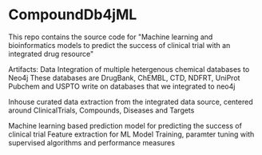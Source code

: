 # CompoundDb4jML



This repo contains the source code for "Machine learning and bioinformatics models to predict the success of clinical trial with an integrated drug resource"

Artifacts:
Data Integration of multiple hetergenous chemical databases to Neo4j
These databases are DrugBank, ChEMBL, CTD, NDFRT, UniProt Pubchem and USPTO
write on databases that we integrated to neo4j 

Inhouse curated data extraction from the integrated data source, centered around ClinicalTrials, Compounds, Diseases and Targets

Machine learning based prediction model for predicting the success of clinical trial
    Feature extraction for ML
    Model Training, paramter tuning with supervised algorithms and performance measures
